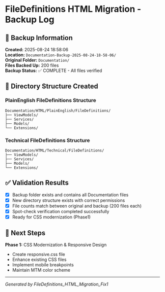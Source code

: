 # FileDefinitions HTML Migration - Backup Log

## 📂 Backup Information

**Created:** 2025-08-24 18:58:06  
**Location:** `Documentation-Backup-2025-08-24-18-58-06/`  
**Original Folder:** `Documentation/`  
**Files Backed Up:** 200 files  
**Backup Status:** ✅ COMPLETE - All files verified  

## 📁 Directory Structure Created

### PlainEnglish FileDefinitions Structure
```
Documentation/HTML/PlainEnglish/FileDefinitions/
├── ViewModels/
├── Services/
├── Models/
└── Extensions/
```

### Technical FileDefinitions Structure
```
Documentation/HTML/Technical/FileDefinitions/
├── ViewModels/
├── Services/
├── Models/
└── Extensions/
```

## ✅ Validation Results

- [x] Backup folder exists and contains all Documentation files
- [x] New directory structure exists with correct permissions  
- [x] File counts match between original and backup (200 files each)
- [x] Spot-check verification completed successfully
- [x] Ready for CSS modernization (Phase1)

## 🔄 Next Steps

**Phase 1:** CSS Modernization & Responsive Design
- Create responsive.css file
- Enhance existing CSS files
- Implement mobile breakpoints
- Maintain MTM color scheme

---
*Generated by FileDefinitions_HTML_Migration_Fix1*